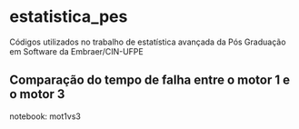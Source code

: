 # estatistica_pes
Códigos utilizados no trabalho de estatística avançada da Pós Graduação em Software da Embraer/CIN-UFPE


## Comparação do tempo de falha entre o motor 1 e o motor 3
notebook:  mot1vs3
